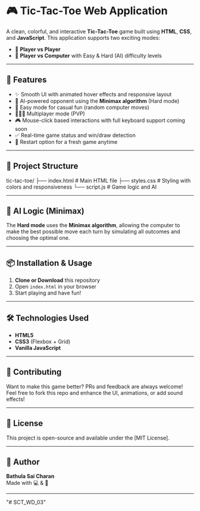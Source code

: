 # 🎮 Tic-Tac-Toe Web Application

A clean, colorful, and interactive **Tic-Tac-Toe** game built using **HTML**, **CSS**, and **JavaScript**. This application supports two exciting modes:

- 👤 **Player vs Player**
- 🤖 **Player vs Computer** with Easy & Hard (AI) difficulty levels

---

## 🚀 Features

- ✨ Smooth UI with animated hover effects and responsive layout
- 🧠 AI-powered opponent using the **Minimax algorithm** (Hard mode)
- 🎯 Easy mode for casual fun (random computer moves)
- 🧑‍🤝‍🧑 Multiplayer mode (PVP)
- 🎮 Mouse-click based interactions with full keyboard support coming soon
- ✅ Real-time game status and win/draw detection
- 🔄 Restart option for a fresh game anytime

---

## 📂 Project Structure

tic-tac-toe/
├── index.html # Main HTML file
├── styles.css # Styling with colors and responsiveness
└── script.js # Game logic and AI

---

## 🧠 AI Logic (Minimax)
The **Hard mode** uses the **Minimax algorithm**, allowing the computer to make the best possible move each turn by simulating all outcomes and choosing the optimal one.

---

## 📦 Installation & Usage

1. **Clone or Download** this repository
2. Open `index.html` in your browser
3. Start playing and have fun!

---

## 🛠️ Technologies Used

- **HTML5**
- **CSS3** (Flexbox + Grid)
- **Vanilla JavaScript**

---

## 🙌 Contributing

Want to make this game better? PRs and feedback are always welcome!  
Feel free to fork this repo and enhance the UI, animations, or add sound effects!

---

## 📃 License

This project is open-source and available under the [MIT License].                         

---

## 📌 Author

**Bathula Sai Charan**  
Made with 💻 & 🎨

---
"# SCT_WD_03" 
